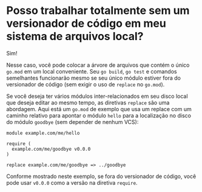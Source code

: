 # Posso trabalhar totalmente sem um versionador de código em meu sistema de arquivos local?

Sim!

Nesse caso, você pode colocar a árvore de arquivos que contém o único `go.mod` em um local conveniente. Seu `go build`, `go test` e comandos semelhantes funcionarão mesmo se seu único módulo estiver fora do versionador de código \(sem exigir o uso de `replace` no `go.mod`\).

Se você deseja ter vários módulos inter-relacionados em seu disco local que deseja editar ao mesmo tempo, as diretivas `replace` são uma abordagem. Aqui está um `go.mod` de exemplo que usa um replace com um caminho relativo para apontar o módulo `hello` para a localização no disco do módulo `goodbye` \(sem depender de nenhum VCS\):

```text
module example.com/me/hello

require (
  example.com/me/goodbye v0.0.0
)

replace example.com/me/goodbye => ../goodbye
```

Conforme mostrado neste exemplo, se fora do versionador de código, você pode usar `v0.0.0` como a versão na diretiva `require`.

